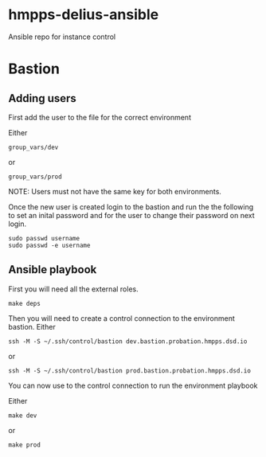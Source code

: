 # hmpps-delius-ansible
Ansible repo for instance control

# Bastion

## Adding users

First add the user to the file for the correct environment

Either

    group_vars/dev

or 

    group_vars/prod

NOTE: Users must not have the same key for both environments.

Once the new user is created login to the bastion and run the
the following to set an inital password and for the user to
change their password on next login.

    sudo passwd username
    sudo passwd -e username


## Ansible playbook

First you will need all the external roles.

    make deps

Then you will need to create a control connection to the environment bastion.
Either

    ssh -M -S ~/.ssh/control/bastion dev.bastion.probation.hmpps.dsd.io
 
or

    ssh -M -S ~/.ssh/control/bastion prod.bastion.probation.hmpps.dsd.io

You can now use to the control connection to run the environment playbook

Either

    make dev

or

    make prod

